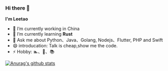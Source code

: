 ### Hi there 👋

**I'm Leetao**

- 🔭 I’m currently working in China
- 🌱 I’m currently learning **Rust**
- 💬 Ask me about Python、Java、Golang, Nodejs、Flutter, PHP and Swift
- 😄 introducation: Talk is cheap,show me the code.
- ⚡ Hobby: 🏊、🏃、📚

[![Anurag's github stats](https://github-readme-stats.vercel.app/api?username=LeetaoGoooo)](https://github.com/LeetaoGoooo/github-readme-stats)
